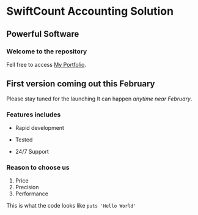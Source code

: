 SwiftCount Accounting Solution
==============================

Powerful Software
-----------------

### Welcome to the repository

Fell free to access [My Portfolio](http://swiftmediasolution.com).

## First version coming out this February

Please stay tuned for the launching
It can happen *anytime near February*.

### Features includes
* Rapid development
+ Tested
- 24/7 Support

### Reason to choose us
1. Price
2. Precision
3. Performance

This is what the code looks like `puts 'Hello World'`